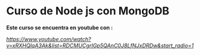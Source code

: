 # Curso de Node js con MongoDB
**Este curso se encuentra en youtube con :** 

*https://www.youtube.com/watch?v=xRXHQlqA3Ak&list=RDCMUCgrIGp5QAnC0J8LfNJxDRDw&start_radio=1*